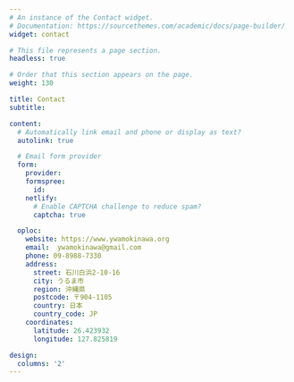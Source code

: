 ```yaml
---
# An instance of the Contact widget.
# Documentation: https://sourcethemes.com/academic/docs/page-builder/
widget: contact

# This file represents a page section.
headless: true

# Order that this section appears on the page.
weight: 130

title: Contact
subtitle:

content:
  # Automatically link email and phone or display as text?
  autolink: true

  # Email form provider
  form:
    provider:
    formspree:
      id:
    netlify:
      # Enable CAPTCHA challenge to reduce spam?
      captcha: true

  oploc:
    website: https://www.ywamokinawa.org
    email:  ywamokinawa@gmail.com
    phone: 09-8988-7330
    address:
      street: 石川白浜2-10-16
      city: うるま市
      region: 沖縄県
      postcode: 〒904-1105
      country: 日本
      country_code: JP
    coordinates:
      latitude: 26.423932
      longitude: 127.825819

design:
  columns: '2'
---
```

